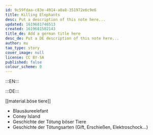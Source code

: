 ```yaml
---
id: 9c59fdaa-c83e-4914-a0a8-351972e6c9e6
title: Killing Elephants
desc: Put a description of this note here...
updated: 1619681746513
created: 1619681502143
title_de: Add a german title here
desc_de: Put a DE description of this note here...
author: mv
tao_type: story
cover_image: null
license: CC BY-SA
published: false
colour_scheme: 0
---
```


:::EN:::

:::DE:::

[[material.böse tiere]]

* Blausäureelefant
* Coney Island
* Geschichte der Tötung böser Tiere
* Geschichte der Tötungsarten (Gift, Erschießen, Elektroschock...)
